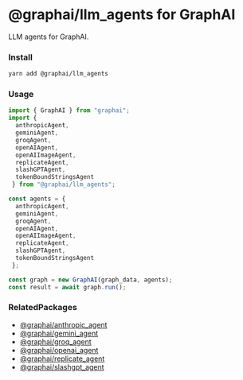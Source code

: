 
# @graphai/llm_agents for GraphAI

LLM agents for GraphAI.

### Install

```sh
yarn add @graphai/llm_agents
```


### Usage

```typescript
import { GraphAI } from "graphai";
import { 
  anthropicAgent,
  geminiAgent,
  groqAgent,
  openAIAgent,
  openAIImageAgent,
  replicateAgent,
  slashGPTAgent,
  tokenBoundStringsAgent
 } from "@graphai/llm_agents";

const agents = { 
  anthropicAgent,
  geminiAgent,
  groqAgent,
  openAIAgent,
  openAIImageAgent,
  replicateAgent,
  slashGPTAgent,
  tokenBoundStringsAgent
 };

const graph = new GraphAI(graph_data, agents);
const result = await graph.run();
```

### RelatedPackages
 - [@graphai/anthropic_agent](https://www.npmjs.com/package/@graphai/anthropic_agent)
 - [@graphai/gemini_agent](https://www.npmjs.com/package/@graphai/gemini_agent)
 - [@graphai/groq_agent](https://www.npmjs.com/package/@graphai/groq_agent)
 - [@graphai/openai_agent](https://www.npmjs.com/package/@graphai/openai_agent)
 - [@graphai/replicate_agent](https://www.npmjs.com/package/@graphai/replicate_agent)
 - [@graphai/slashgpt_agent](https://www.npmjs.com/package/@graphai/slashgpt_agent)





